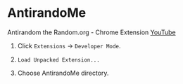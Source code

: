 # AntirandoMe
Antirandom the Random.org - Chrome Extension [YouTube]

1) Click `Extensions` -> `Developer Mode`.

2) `Load Unpacked Extension...`

3) Choose AntirandoMe directory.

[YouTube]:https://www.youtube.com/watch?v=Cul-qKYXaC8
